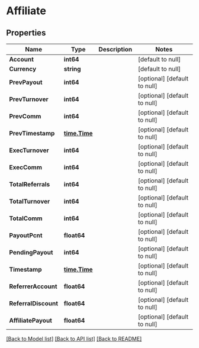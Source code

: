 # Affiliate

## Properties
Name | Type | Description | Notes
------------ | ------------- | ------------- | -------------
**Account** | **int64** |  | [default to null]
**Currency** | **string** |  | [default to null]
**PrevPayout** | **int64** |  | [optional] [default to null]
**PrevTurnover** | **int64** |  | [optional] [default to null]
**PrevComm** | **int64** |  | [optional] [default to null]
**PrevTimestamp** | [**time.Time**](time.Time.md) |  | [optional] [default to null]
**ExecTurnover** | **int64** |  | [optional] [default to null]
**ExecComm** | **int64** |  | [optional] [default to null]
**TotalReferrals** | **int64** |  | [optional] [default to null]
**TotalTurnover** | **int64** |  | [optional] [default to null]
**TotalComm** | **int64** |  | [optional] [default to null]
**PayoutPcnt** | **float64** |  | [optional] [default to null]
**PendingPayout** | **int64** |  | [optional] [default to null]
**Timestamp** | [**time.Time**](time.Time.md) |  | [optional] [default to null]
**ReferrerAccount** | **float64** |  | [optional] [default to null]
**ReferralDiscount** | **float64** |  | [optional] [default to null]
**AffiliatePayout** | **float64** |  | [optional] [default to null]

[[Back to Model list]](../README.md#documentation-for-models) [[Back to API list]](../README.md#documentation-for-api-endpoints) [[Back to README]](../README.md)


